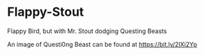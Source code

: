 # Flappy-Stout
Flappy Bird, but with Mr. Stout dodging Questing Beasts

An image of Questi0ng Beast can be found at https://bit.ly/2lXi2Yp
